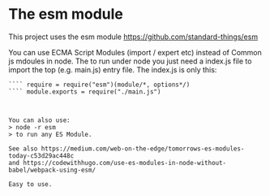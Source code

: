 # The esm module
This project uses the esm module 
https://github.com/standard-things/esm

You can use ECMA Script Modules (import / expert etc) instead of Common js mdoules in node.
The to run under node you just need a index.js file to import the top (e.g. main.js) entry file.
The index.js is only this:
```` // Set options as a parameter, environment variable, or rc file.
```` require = require("esm")(module/*, options*/)
```` module.exports = require("./main.js")



You can also use: 
> node -r esm 
> to run any ES Module.

See also https://medium.com/web-on-the-edge/tomorrows-es-modules-today-c53d29ac448c
and https://codewithhugo.com/use-es-modules-in-node-without-babel/webpack-using-esm/

Easy to use.
